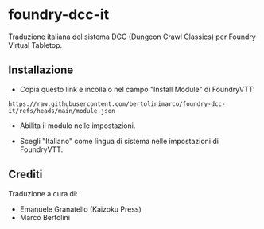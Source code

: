 # foundry-dcc-it

Traduzione italiana del sistema DCC (Dungeon Crawl Classics) per Foundry Virtual Tabletop.

## Installazione

- Copia questo link e incollalo nel campo "Install Module" di FoundryVTT:

```text
https://raw.githubusercontent.com/bertolinimarco/foundry-dcc-it/refs/heads/main/module.json
```

- Abilita il modulo nelle impostazioni.

- Scegli "Italiano" come lingua di sistema nelle impostazioni di FoundryVTT.

## Crediti

Traduzione a cura di:

- Emanuele Granatello (Kaizoku Press)
- Marco Bertolini
